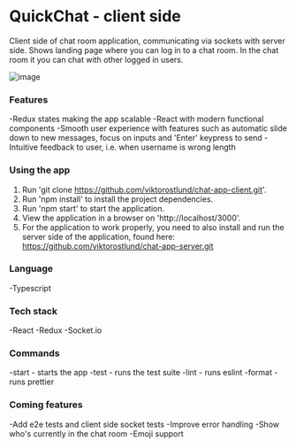 # QuickChat - client side

Client side of chat room application, communicating via sockets with server side. Shows landing page where you can log in to a chat room. In the chat room it you can chat with other logged in users.

![image](https://user-images.githubusercontent.com/59824446/80713110-3808ac80-8af3-11ea-9476-55e35264b1aa.png)

### Features
-Redux states making the app scalable
-React with modern functional components
-Smooth user experience with features such as automatic slide down to new messages, focus on inputs and 'Enter' keypress to send
-Intuitive feedback to user, i.e. when username is wrong length

### Using the app
1. Run 'git clone https://github.com/viktorostlund/chat-app-client.git'.
2. Run 'npm install' to install the project dependencies.
3. Run 'npm start' to start the application.
4. View the application in a browser on 'http://localhost/3000'.
5. For the application to work properly, you need to also install and run the server side of the application, found here: https://github.com/viktorostlund/chat-app-server.git

### Language
-Typescript

### Tech stack
-React
-Redux
-Socket.io

### Commands
-start - starts the app
-test - runs the test suite
-lint - runs eslint
-format - runs prettier

### Coming features
-Add e2e tests and client side socket tests
-Improve error handling
-Show who's currently in the chat room
-Emoji support

